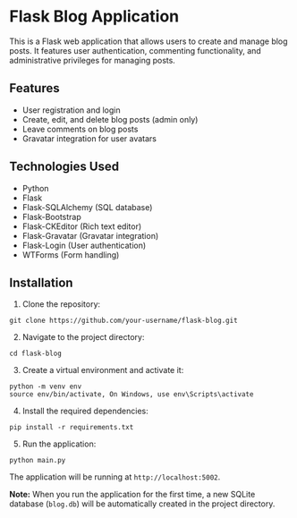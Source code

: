 # Flask Blog Application

This is a Flask web application that allows users to create and manage blog posts. It features user authentication, commenting functionality, and administrative privileges for managing posts.

## Features

- User registration and login
- Create, edit, and delete blog posts (admin only)
- Leave comments on blog posts
- Gravatar integration for user avatars

## Technologies Used

- Python
- Flask
- Flask-SQLAlchemy (SQL database)
- Flask-Bootstrap
- Flask-CKEditor (Rich text editor)
- Flask-Gravatar (Gravatar integration)
- Flask-Login (User authentication)
- WTForms (Form handling)

## Installation

1. Clone the repository:
```commandline
git clone https://github.com/your-username/flask-blog.git
```
2. Navigate to the project directory:
```commandline
cd flask-blog
```
3. Create a virtual environment and activate it:
```commandline
python -m venv env
source env/bin/activate, On Windows, use env\Scripts\activate
```
4. Install the required dependencies:
```commandline
pip install -r requirements.txt
```
5. Run the application:
```commandline
python main.py
```
The application will be running at `http://localhost:5002`.

**Note:** When you run the application for the first time, a new SQLite database (`blog.db`) will be automatically created in the project directory.